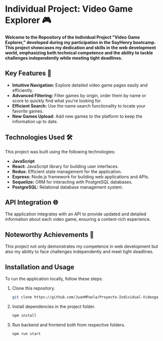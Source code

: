 # Individual Project: Video Game Explorer 🎮

**Welcome to the Repository of the Individual Project "Video Game Explorer," developed during my participation in the SoyHenry bootcamp. This project showcases my dedication and skills in the web development world, emphasizing both technical competence and the ability to tackle challenges independently while meeting tight deadlines.**

## Key Features 🚀

- **Intuitive Navigation:** Explore detailed video game pages easily and efficiently.
- **Advanced Filtering:** Filter games by origin, order them by name or score to quickly find what you're looking for.
- **Efficient Search:** Use the name search functionality to locate your favorite games.
- **New Games Upload:** Add new games to the platform to keep the information up to date.

## Technologies Used 🛠️

This project was built using the following technologies:

- **JavaScript**
- **React:** JavaScript library for building user interfaces.
- **Redux:** Efficient state management for the application.
- **Express:** Node.js framework for building web applications and APIs.
- **Sequelize:** ORM for interacting with PostgreSQL databases.
- **PostgreSQL:** Relational database management system.

## API Integration 🌐

The application integrates with an API to provide updated and detailed information about each video game, ensuring a content-rich experience.

## Noteworthy Achievements 🌟

This project not only demonstrates my competence in web development but also my ability to face challenges independently and meet tight deadlines.

## Installation and Usage

To run the application locally, follow these steps:

1. Clone this repository.
   ```bash
   git clone https://github.com/JuanMPaola/Proyecto-Individual-Videogames.git

2. Install dependencies in the project folder.
   ```bash
   npm install
3. Run backend and frontend both from respective folders.
   ```bash
   npm run start

